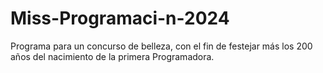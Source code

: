 # Miss-Programaci-n-2024
Programa para un concurso de belleza, con el fin de festejar más los 200 años del nacimiento de la primera Programadora. 
